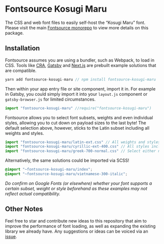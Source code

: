 # Fontsource Kosugi Maru

The CSS and web font files to easily self-host the “Kosugi Maru” font. Please visit the main [Fontsource monorepo](https://github.com/DecliningLotus/fontsource) to view more details on this package.

## Installation

Fontsource assumes you are using a bundler, such as Webpack, to load in CSS. Tools like [CRA](https://create-react-app.dev/), [Gatsby](https://www.gatsbyjs.org/) and [Next.js](https://nextjs.org/) are prebuilt example solutions that are compatible.

```javascript
yarn add fontsource-kosugi-maru // npm install fontsource-kosugi-maru
```

Then within your app entry file or site component, import it in. For example in Gatsby, you could simply import it into your `layout.js` component or `gatsby-browser.js` for limited circumstances.

```javascript
import "fontsource-kosugi-maru" //require("fontsource-kosugi-maru")
```

Fontsource allows you to select font subsets, weights and even individual styles, allowing you to cut down on payload sizes to the last byte! The default selection above, however, sticks to the Latin subset including all weights and styles.

```javascript
import "fontsource-kosugi-maru/latin-ext.css" // All weights and styles included.
import "fontsource-kosugi-maru/cyrillic-ext-400.css" // All styles included.
import "fontsource-kosugi-maru/greek-700-normal.css" // Select either normal or italic.
```

Alternatively, the same solutions could be imported via SCSS!

```scss
@import "~fontsource-kosugi-maru/index";
@import "~fontsource-kosugi-maru/vietnamese-300-italic";
```

_Do confirm on Google Fonts (or elsewhere) whether your font supports a certain subset, weight or style beforehand as these examples may not reflect actual compatibility._

## Other Notes

Feel free to star and contribute new ideas to this repository that aim to improve the performance of font loading, as well as expanding the existing library we already have. Any suggestions or ideas can be voiced via an [issue](https://github.com/DecliningLotus/fontsource/issues).

